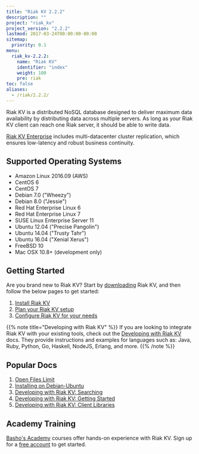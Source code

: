 ```yaml
---
title: "Riak KV 2.2.2"
description: ""
project: "riak_kv"
project_version: "2.2.2"
lastmod: 2017-03-24T00:00:00-00:00
sitemap:
  priority: 0.1
menu:
  riak_kv-2.2.2:
    name: "Riak KV"
    identifier: "index"
    weight: 100
    pre: riak
toc: false
aliases:
  - /riak/2.2.2/
---
```


[aboutenterprise]: http://basho.com/contact/
[config index]: {{<baseurl>}}riak/kv/2.2.2/configuring
[downloads]: {{<baseurl>}}riak/kv/2.2.2/downloads/
[install index]: {{<baseurl>}}riak/kv/2.2.2/setup/installing/
[plan index]: {{<baseurl>}}riak/kv/2.2.2/setup/planning
[perf open files]: {{<baseurl>}}riak/kv/2.2.2/using/performance/open-files-limit
[install debian & ubuntu]: {{<baseurl>}}riak/kv/2.2.2/setup/installing/debian-ubuntu
[usage search]: {{<baseurl>}}riak/kv/2.2.2/developing/usage/search
[getting started]: {{<baseurl>}}riak/kv/2.2.2/developing/getting-started
[dev client libraries]: {{<baseurl>}}riak/kv/2.2.2/developing/client-libraries

Riak KV is a distributed NoSQL database designed to deliver maximum data availability by distributing data across multiple servers. As long as your Riak KV client can reach one Riak server, it should be able to write data.

[Riak KV Enterprise][aboutenterprise] includes multi-datacenter cluster replication, which ensures low-latency and robust business continuity.

## Supported Operating Systems

- Amazon Linux 2016.09 (AWS)
- CentOS 6
- CentOS 7
- Debian 7.0 ("Wheezy")
- Debian 8.0 ("Jessie")
- Red Hat Enterprise Linux 6
- Red Hat Enterprise Linux 7
- SUSE Linux Enterprise Server 11
- Ubuntu 12.04 ("Precise Pangolin")
- Ubuntu 14.04 ("Trusty Tahr")
- Ubuntu 16.04 ("Xenial Xerus")
- FreeBSD 10
- Mac OSX 10.8+ (development only)

## Getting Started

Are you brand new to Riak KV? Start by [downloading][downloads] Riak KV, and then follow the below pages to get started:

1. [Install Riak KV][install index]
2. [Plan your Riak KV setup][plan index]
3. [Configure Riak KV for your needs][config index]

{{% note title="Developing with Riak KV" %}}
If you are looking to integrate Riak KV with your existing tools, check out the [Developing with Riak KV]({{<baseurl>}}riak/kv/2.2.2/developing) docs. They provide instructions and examples for languages such as: Java, Ruby, Python, Go, Haskell, NodeJS, Erlang, and more.
{{% /note %}}

## Popular Docs

1. [Open Files Limit][perf open files]
2. [Installing on Debian-Ubuntu][install debian & ubuntu]
3. [Developing with Riak KV: Searching][usage search]
4. [Developing with Riak KV: Getting Started][getting started]
5. [Developing with Riak KV: Client Libraries][dev client libraries]

## Academy Training

[Basho's Academy](https://academy.basho.com) courses offer hands-on experience with Riak KV. Sign up for a [free account](https://academy.basho.com/users/sign_up) to get started.

